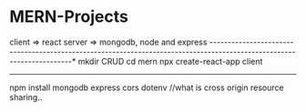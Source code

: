 # MERN-Projects

client => react
server => mongodb, node and express
----------------------------------------------------------------------------------------------------------------------\*
mkdir CRUD
cd mern
npx create-react-app client

---

npm install mongodb express cors dotenv //what is cross origin resource sharing..
